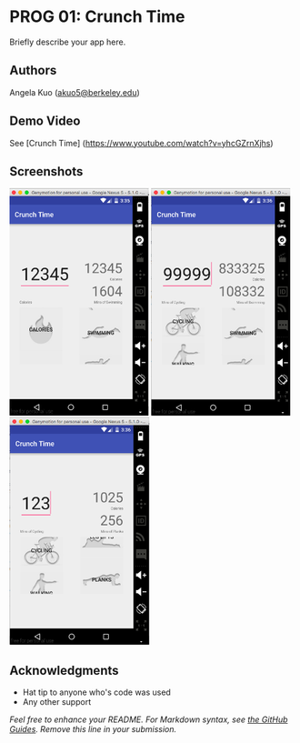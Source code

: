 # PROG 01: Crunch Time

Briefly describe your app here.

## Authors

Angela Kuo ([akuo5@berkeley.edu](mailto:akuo5@berkeley.edu))

## Demo Video

See [Crunch Time] (https://www.youtube.com/watch?v=yhcGZrnXjhs)

## Screenshots

<img src="screenshots/1.png" height="400" alt="Screenshot"/>
<img src="screenshots/2.png" height="400" alt="Screenshot"/>
<img src="screenshots/3.png" height="400" alt="Screenshot"/>

## Acknowledgments

* Hat tip to anyone who's code was used
* Any other support

*Feel free to enhance your README. For Markdown syntax, see [the GitHub Guides](https://guides.github.com/features/mastering-markdown/). Remove this line in your submission.*
